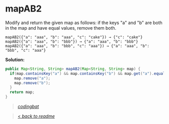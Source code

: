 # mapAB2

Modify and return the given map as follows: if the keys "a" and "b" are both in the map and have equal values, remove them both.

```
mapAB2({"a": "aaa", "b": "aaa", "c": "cake"}) → {"c": "cake"}
mapAB2({"a": "aaa", "b": "bbb"}) → {"a": "aaa", "b": "bbb"}
mapAB2({"a": "aaa", "b": "bbb", "c": "aaa"}) → {"a": "aaa", "b": "bbb", "c": "aaa"}
```

**Solution:**

```java
public Map<String, String> mapAB2(Map<String, String> map) {
  if(map.containsKey("a") && map.containsKey("b") && map.get("a").equals(map.get("b"))){
    map.remove("a");
    map.remove("b");
  }
  return map;
}
```

> _[codingbat](https://codingbat.com/prob/p115011)_

> [< _back to readme_](/README.md)